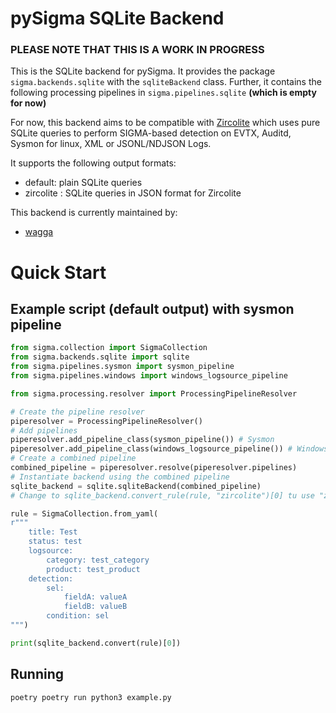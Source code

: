 # pySigma SQLite Backend

### **PLEASE NOTE THAT THIS IS A WORK IN PROGRESS**

This is the SQLite backend for pySigma. It provides the package `sigma.backends.sqlite` with the `sqliteBackend` class.
Further, it contains the following processing pipelines in `sigma.pipelines.sqlite` **(which is empty for now)**

For now, this backend aims to be compatible with [Zircolite](https://github.com/wagga40/Zircolite) which uses pure SQLite queries to perform SIGMA-based detection on EVTX, Auditd, Sysmon for linux, XML or JSONL/NDJSON Logs.

It supports the following output formats:

* default: plain SQLite queries
* zircolite : SQLite queries in JSON format for Zircolite

This backend is currently maintained by:

* [wagga](https://github.com/wagga40/)

# Quick Start 

## Example script (default output) with sysmon pipeline

```python 
from sigma.collection import SigmaCollection
from sigma.backends.sqlite import sqlite
from sigma.pipelines.sysmon import sysmon_pipeline
from sigma.pipelines.windows import windows_logsource_pipeline

from sigma.processing.resolver import ProcessingPipelineResolver

# Create the pipeline resolver
piperesolver = ProcessingPipelineResolver()
# Add pipelines
piperesolver.add_pipeline_class(sysmon_pipeline()) # Sysmon  
piperesolver.add_pipeline_class(windows_logsource_pipeline()) # Windows
# Create a combined pipeline
combined_pipeline = piperesolver.resolve(piperesolver.pipelines)
# Instantiate backend using the combined pipeline
sqlite_backend = sqlite.sqliteBackend(combined_pipeline)
# Change to sqlite_backend.convert_rule(rule, "zircolite")[0] tu use "zircolite" format

rule = SigmaCollection.from_yaml(
r"""
    title: Test
    status: test
    logsource:
        category: test_category
        product: test_product
    detection:
        sel:
            fieldA: valueA
            fieldB: valueB
        condition: sel
""")

print(sqlite_backend.convert(rule)[0])
```

## Running

```shell
poetry poetry run python3 example.py

```